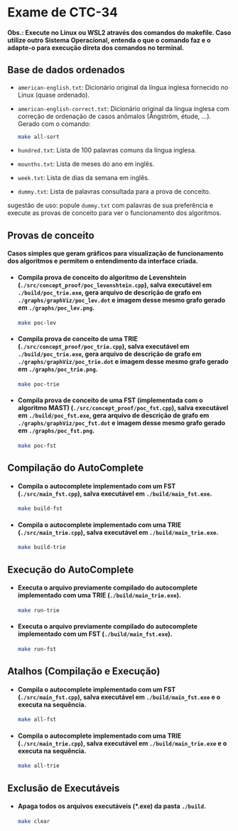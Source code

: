 # Exame de CTC-34

#### Obs.: Execute no Linux ou WSL2 através dos comandos do makefile. Caso utilize outro Sistema Operacional, entenda o que o comando faz e o adapte-o para execução direta dos comandos no terminal.

## Base de dados ordenados

- `american-english.txt`: Dicionário original da língua inglesa fornecido no Linux (quase ordenado).
- `american-english-correct.txt`: Dicionário original da língua inglesa com correção de ordenação de casos anômalos (Ångström, étude, ...). Gerado com o comando:

    ```bash
    make all-sort
    ```
- `hundred.txt`: Lista de 100 palavras comuns da língua inglesa.
- `mounths.txt`: Lista de meses do ano em inglês.
- `week.txt`: Lista de dias da semana em inglês.
- `dummy.txt`:	Lista de palavras consultada para a prova de conceito.

sugestão de uso: popule `dummy.txt` com palavras de sua preferência e execute as provas de conceito para ver o funcionamento dos algoritmos.

## Provas de conceito

#### Casos simples que geram gráficos para visualização de funcionamento dos algoritmos e permitem o entendimento da interface criada.

- #### Compila prova de conceito do algoritmo de Levenshtein (`./src/concept_proof/poc_levenshtein.cpp`), salva executável em `./build/poc_trie.exe`, gera arquivo de descrição de grafo em `./graphs/graphViz/poc_lev.dot` e imagem desse mesmo grafo gerado em `./graphs/poc_lev.png`.
    ```bash
    make poc-lev
    ```

- #### Compila prova de conceito de uma TRIE (`./src/concept_proof/poc_trie.cpp`), salva executável em `./build/poc_trie.exe`, gera arquivo de descrição de grafo em `./graphs/graphViz/poc_trie.dot` e imagem desse mesmo grafo gerado em `./graphs/poc_trie.png`.
    ```bash
    make poc-trie
    ```

- #### Compila prova de conceito de uma FST (implementada com o algoritmo MAST) (`./src/concept_proof/poc_fst.cpp`), salva executável em `./build/poc_fst.exe`, gera arquivo de descrição de grafo em `./graphs/graphViz/poc_fst.dot` e imagem desse mesmo grafo gerado em `./graphs/poc_fst.png`.
    ```bash
    make poc-fst
    ```


## Compilação do AutoComplete

- #### Compila o autocomplete implementado com um FST (`./src/main_fst.cpp`), salva executável em `./build/main_fst.exe`.
    ```bash
    make build-fst
    ```

- #### Compila o autocomplete implementado com uma TRIE (`./src/main_trie.cpp`), salva executável em `./build/main_trie.exe`.
    ```bash
    make build-trie
    ```

## Execução do AutoComplete

- #### Executa o arquivo previamente compilado do autocomplete implementado com uma TRIE (`./build/main_trie.exe`).
    ```bash
    make run-trie
    ```

- #### Executa o arquivo previamente compilado do autocomplete implementado com um FST (`./build/main_fst.exe`).
    ```bash
    make run-fst
    ```

## Atalhos (Compilação e Execução)

- #### Compila o autocomplete implementado com um FST (`./src/main_fst.cpp`), salva executável em `./build/main_fst.exe` e o executa na sequência.
    ```bash
    make all-fst
    ```

- #### Compila o autocomplete implementado com uma TRIE (`./src/main_trie.cpp`), salva executável em `./build/main_trie.exe`  e o executa na sequência.
    ```bash
    make all-trie
    ```
## Exclusão de Executáveis

- #### Apaga todos os arquivos executáveis (*.exe) da pasta `./build`.
    ```bash
    make clear
    ```